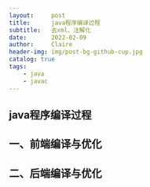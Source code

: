 ```yaml
---
layout:     post
title:      java程序编译过程
subtitle:   去xml、注解化
date:       2022-02-09
author:     Claire
header-img: img/post-bg-github-cup.jpg
catalog: true
tags:
    - java
    - javac
---
```


## java程序编译过程

## 一、前端编译与优化

## 二、后端编译与优化

